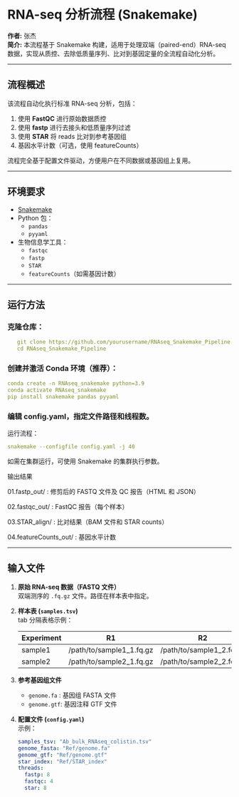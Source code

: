 # RNA-seq 分析流程 (Snakemake)

**作者:** 张杰  
**简介:** 本流程基于 Snakemake 构建，适用于处理双端（paired-end）RNA-seq 数据，实现从质控、去除低质量序列、比对到基因定量的全流程自动化分析。

---
## 流程概述

该流程自动化执行标准 RNA-seq 分析，包括：

1. 使用 **FastQC** 进行原始数据质控  
2. 使用 **fastp** 进行去接头和低质量序列过滤  
3. 使用 **STAR** 将 reads 比对到参考基因组  
4. 基因水平计数（可选，使用 featureCounts）

流程完全基于配置文件驱动，方便用户在不同数据或基因组上复用。

---

## 环境要求

- [Snakemake](https://snakemake.readthedocs.io/)  
- Python 包：
  - `pandas`
  - `pyyaml`
- 生物信息学工具：
  - `fastqc`
  - `fastp`
  - `STAR`
  - `featureCounts`（如需基因计数）

---

## 运行方法

### 克隆仓库：
 ```yaml
    git clone https://github.com/yourusername/RNAseq_Snakemake_Pipeline.git
    cd RNAseq_Snakemake_Pipeline
 ```

### 创建并激活 Conda 环境（推荐）：
 ```yaml
conda create -n RNAseq_snakemake python=3.9
conda activate RNAseq_snakemake
pip install snakemake pandas pyyaml
 ```

### 编辑 config.yaml，指定文件路径和线程数。

运行流程：
 ```yaml
snakemake --configfile config.yaml -j 40
 ```

如需在集群运行，可使用 Snakemake 的集群执行参数。

输出结果

01.fastp_out/ : 修剪后的 FASTQ 文件及 QC 报告（HTML 和 JSON）

02.fastqc_out/ : FastQC 报告（每个样本）

03.STAR_align/ : 比对结果（BAM 文件和 STAR counts）

04.featureCounts_out/ : 基因水平计数

---

## 输入文件

1. **原始 RNA-seq 数据（FASTQ 文件）**  
   双端测序的 `.fq.gz` 文件。路径在样本表中指定。

2. **样本表 (`samples.tsv`)**  
   tab 分隔表格示例：

   | Experiment | R1                  | R2                  |
   |------------|-------------------|-------------------|
   | sample1    | /path/to/sample1_1.fq.gz | /path/to/sample1_2.fq.gz |
   | sample2    | /path/to/sample2_1.fq.gz | /path/to/sample2_2.fq.gz |

3. **参考基因组文件**  
   - `genome.fa` : 基因组 FASTA 文件  
   - `genome.gtf`: 基因注释 GTF 文件

4. **配置文件 (`config.yaml`)**  
   示例：

   ```yaml
   samples_tsv: "Ab_bulk_RNAseq_colistin.tsv"
   genome_fasta: "Ref/genome.fa"
   genome_gtf: "Ref/genome.gtf"
   star_index: "Ref/STAR_index"
   threads:
     fastp: 8
     fastqc: 4
     star: 8
